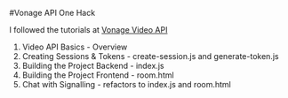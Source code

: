 #Vonage API One Hack

I followed the tutorials at [Vonage Video API](https://learn.vonage.com/courses/onehack/video-api/)

1. Video API Basics - Overview
2. Creating Sessions & Tokens - create-session.js and generate-token.js
3. Building the Project Backend - index.js
4. Building the Project Frontend - room.html
5. Chat with Signalling - refactors to index.js and room.html
